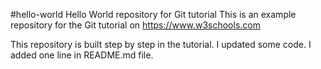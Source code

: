 #hello-world
Hello World repository for Git tutorial
This is an example repository for the Git tutorial on https://www.w3schools.com

This repository is built step by step in the tutorial.
I updated some code.
I added one line in README.md file.